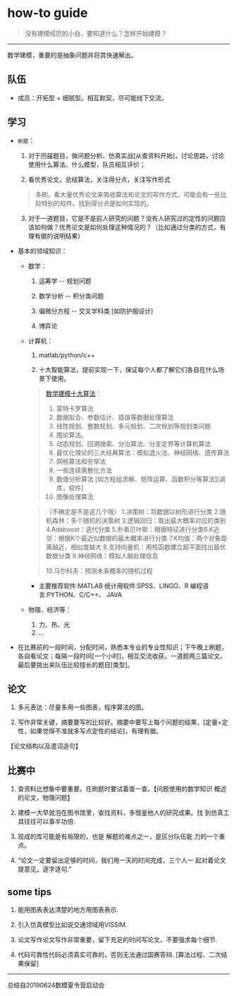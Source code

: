 # how-to guide

> 没有建模经历的小白，要知道什么？怎样开始建模？

***

数学建模，重要的是抽象问题并将其快速解出。

## 队伍 

* 成员：开拓型 + 细腻型。相互默契，尽可能线下交流。

## 学习

* `刷题`：
  
    1. 对于历届题目，做问题分析、仿真实战[从查资料开始]，讨论思路，讨论使用什么算法、什么模型，队员相互评价；

    2. 看优秀论文，总结算法，关注得分点，关注写作形式

    > 多刷。看大量优秀论文来吸收算法和论文的写作方式，可能会有一些比较特别的软件。找到得分点是如何实现的。
    
    3. 对于一道题目，它是不是前人研究的问题？没有人研究过的定性的问题应该如何做？优秀论文是如何处理这种情况的？（比如通过分类的方式，有理有据的说明结果）


* 基本的领域知识：

    * 数学：

        1. 运筹学 -- 规划问题

        2. 数学分析 -- 积分类问题

        3. 偏微分方程 -- 交叉学科类 [如防护服设计]

        4. 博弈论

    * 计算机：

       1. matlab/python/c++

       2. 十大智能算法，提前实现一下，保证每个人都了解它们各自在什么场景下使用。

       > [数学建模十大算法](https://blog.csdn.net/v_JULY_v/article/details/6168683)：
       > 1. 蒙特卡罗算法
       > 2. 数据拟合、参数估计、插值等数据处理算法
       > 3. 线性规划、整数规划、多元规划、二次规划等规划类问题
       > 4. 图论算法。
       > 5. 动态规划、回溯搜索、分治算法、分支定界等计算机算法
       > 6. 最优化理论的三大经典算法：模拟退火法、神经网络、遗传算法 
       > 7. 网格算法和穷举法
       > 8. 一些连续离散化方法
       > 9. 数值分析算法 [如方程组求解、矩阵运算、函数积分等算法]\[调库，软件]
       > 10. 图像处理算法

       > （不确定是不是这几个哦）
       > 1.决策树：将数据以树形进行分类 2.随机森林：多个随机的决策树
       > 3.逻辑回归：取出最大概率对应的类别4.Adaboost：迭代分类
       > 5.朴素贝叶斯：根据特征进行分类6.K近邻：根据K个最近似数据的最大概率进行分类
       > 7.K均值：两个对象距离越近，相似度越大 8.支持向量机：用核函数建立超平面找出最优数据分类
       > 9.神经网络：模拟人脑处理信息 
       >
       > 10.马尔科夫：预测未来概率的随机过程 

       * 主要推荐软件:MATLAB 统计用软件:SPSS、LINGO、R 编程语言:PYTHON、C/C++、 JAVA

    * 物理、经济等：

        1. 力、热、光
        2. ...

* 在比赛前的一段时间，分配时间，熟悉本专业的专业性知识；下午晚上刷题，各自看论文；每隔一段时间[一个小时]，相互交流收获。一道题两三篇论文。最后要挑出来队伍比较擅长的题目[类型]。

## 论文

1. 多元表达：尽量多用一些图表，程序算法的图。

2. 写作非常关键，摘要要写的比较好。摘要中要写上每个问题的结果，[定量+定性，如果觉得不准就多写点定性的结论]，有理有据。

【论文结构以及遣词造句】

## 比赛中

1. 查资料比想象中要重要。在刷题时要试着查一查。【问题使用的数学知识 概述的论文，物理问题】

2. 建模一大早就泡在图书馆里，查找资料，多借鉴他人的研究成果。找 到仿真工具往往可以事半功倍.

3. 现成的库可能是有局限的，也是 解题的难点之一，是区分队伍能 力的一个重点。

4. “论文一定要留出足够的时间，我们用一天的时间完成，三个人一 起对着论文提意见，逐字逐句.”

## some tips

1. 能用图表表达清楚的地方用图表表示.

2. 引入仿真模型比如说交通领域用VISSIM.

3. 论文写作论文写作非常重要，留下充足的时间写论文，不要强求每个细节.

4. 代码可靠性代码必须真实可靠的，否则无法通过国赛答辩. [算法过程、二次结果保留]

***

总结自20190624数模夏令营启动会


